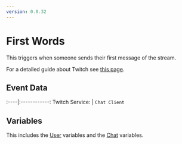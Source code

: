 ```yaml
---
version: 0.0.32
---
```


# First Words
This triggers when someone sends their first message of the stream.

For a detailed guide about Twitch see [this page](/Platforms/Twitch).

## Event Data
:----|:------------:
Twitch Service: | `Chat Client`

## Variables
This includes the [User](/Variables/User-Variables) variables and the [Chat](/Variables/Chat-Variables) variables.